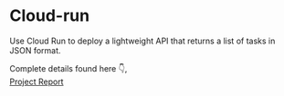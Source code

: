 # Cloud-run

Use Cloud Run to deploy a lightweight API that returns a list of tasks in JSON format. </br>

Complete details found here 👇, </br>
[Project Report](https://github.com/user-attachments/files/22458531/CTS.Final.Project.pdf)
